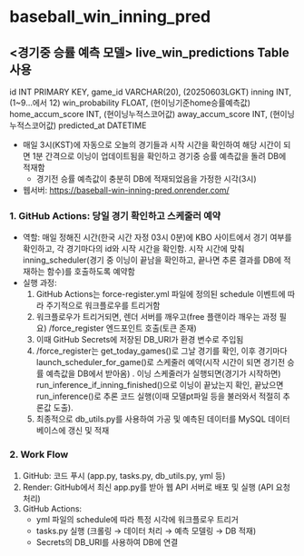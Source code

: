 # baseball_win_inning_pred

## <경기중 승률 예측 모델> live_win_predictions Table 사용
id INT PRIMARY KEY,
game_id VARCHAR(20), (20250603LGKT)
inning INT, (1~9…에서 12)
win_probability FLOAT, (현이닝기준home승률예측값)
home_accum_score INT, (현이닝누적스코어값)
away_accum_score INT, (현이닝누적스코어값)
predicted_at DATETIME

- 매일 3시(KST)에 자동으로 오늘의 경기들과 시작 시간을 확인하여 해당 시간이 되면 1분 간격으로 이닝이 업데이트됨을 확인하고 경기중 승률 예측값을 돌려 DB에 적재함
    - 경기전 승률 예측값이 충분히 DB에 적재되었음을 가정한 시각(3시)
- 웹서버: https://baseball-win-inning-pred.onrender.com/

### 1. GitHub Actions: 당일 경기 확인하고 스케줄러 예약

- 역할: 매일 정해진 시간(한국 시간 자정 03시 0분)에 KBO 사이트에서 경기 여부를 확인하고, 각 경기마다의 id와 시작 시간을 확인함. 시작 시간에 맞춰 inning_scheduler(경기 중 이닝이 끝남을 확인하고, 끝나면 추론 결과를 DB에 적재하는 함수)를 호출하도록 예약함
- 실행 과정:
    1. GitHub Actions는 force-register.yml 파일에 정의된 schedule 이벤트에 따라 주기적으로 워크플로우를 트리거함
    2. 워크플로우가 트리거되면, 렌더 서버를 깨우고(free 플랜이라 깨우는 과정 필요) /force_register 엔드포인트 호출(토큰 존재)
    3. 이때 GitHub Secrets에 저장된 DB_URI가 환경 변수로 주입됨
    4. /force_register는 get_today_games()로 그날 경기를 확인, 이후 경기마다 launch_scheduler_for_game()로 스케줄러 예약(시작 시간이 되면 경기전 승률 예측값을 DB에서 받아옴) . 이닝 스케줄러가 실행되면(경기가 시작하면) run_inference_if_inning_finished()으로 이닝이 끝났는지 확인, 끝났으면 run_inference()로 추론 코드 실행(이때 모델pt파일 등을 불러와서 적절히 추론값 도출).
    5. 최종적으로 db_utils.py를 사용하여 가공 및 예측된 데이터를 MySQL 데이터베이스에 갱신 및 적재

### 2. Work Flow

1. GitHub: 코드 푸시 (app.py, tasks.py, db_utils.py, yml 등)
2. Render: GitHub에서 최신 app.py를 받아 웹 API 서버로 배포 및 실행 (API 요청 처리)
3. GitHub Actions:
    - yml 파일의 schedule에 따라 특정 시각에 워크플로우 트리거
    - tasks.py 실행 (크롤링 → 데이터 처리 → 예측 모델링 → DB 적재)
    - Secrets의 DB_URI를 사용하여 DB에 연결
